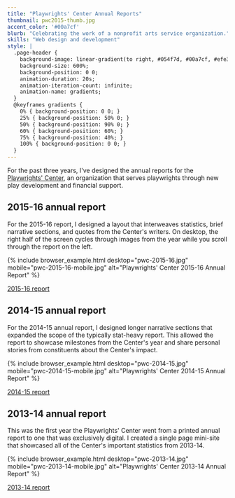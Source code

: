 ```yaml
---
title: "Playwrights' Center Annual Reports"
thumbnail: pwc2015-thumb.jpg
accent_color: '#00a7cf'
blurb: "Celebrating the work of a nonprofit arts service organization."
skills: "Web design and development"
style: |
  .page-header {
    background-image: linear-gradient(to right, #054f7d, #00a7cf, #efe348, #861a54, #054f7d) !important;
    background-size: 600%;    
    background-position: 0 0;
    animation-duration: 20s;
    animation-iteration-count: infinite;
    animation-name: gradients;
  }
  @keyframes gradients {
    0% { background-position: 0 0; }
    25% { background-position: 50% 0; }
    50% { background-position: 90% 0; }
    60% { background-position: 60%; }
    75% { background-position: 40%; }
    100% { background-position: 0 0; }
  }
---
```

For the past three years, I've designed the annual reports for the [Playwrights' Center][pwc], an organization that serves playwrights through new play development and financial support. 

## 2015-16 annual report

For the 2015-16 report, I designed a layout that interweaves statistics, brief narrative sections, and quotes from the Center's writers. On desktop, the right half of the screen cycles through images from the year while you scroll through the report on the left.

{% include browser_example.html desktop="pwc-2015-16.jpg" mobile="pwc-2015-16-mobile.jpg" alt="Playwrights' Center 2015-16 Annual Report" %}

<a href="https://pwcenter.org/annual-report/2015-16" class="button">2015-16 report</a>

## 2014-15 annual report

For the 2014-15 annual report, I designed longer narrative sections that expanded the scope of the typically stat-heavy report. This allowed the report to showcase milestones from the Center's year and share personal stories from constituents about the Center's impact.

{% include browser_example.html desktop="pwc-2014-15.jpg" mobile="pwc-2014-15-mobile.jpg" alt="Playwrights' Center 2014-15 Annual Report" %}

<a href="https://pwcenter.org/annual-report/2014-15" class="button">2014-15 report</a>

## 2013-14 annual report

This was the first year the Playwrights' Center went from a printed annual report to one that was exclusively digital. I created a single page mini-site that showcased all of the Center's important statistics from 2013-14.

{% include browser_example.html desktop="pwc-2013-14.jpg" mobile="pwc-2013-14-mobile.jpg" alt="Playwrights' Center 2013-14 Annual Report" %}

<a href="https://pwcenter.org/annual-report/2013-14" class="button">2013-14 report</a>

[pwc]: https://pwcenter.org